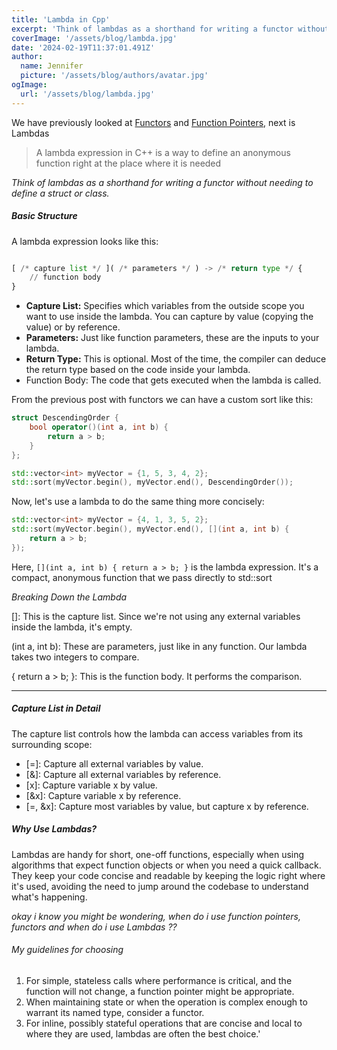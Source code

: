 ```yaml
---
title: 'Lambda in Cpp'
excerpt: 'Think of lambdas as a shorthand for writing a functor without needing to define a struct or class'
coverImage: '/assets/blog/lambda.jpg'
date: '2024-02-19T11:37:01.491Z'
author:
  name: Jennifer
  picture: '/assets/blog/authors/avatar.jpg'
ogImage:
  url: '/assets/blog/lambda.jpg'
---
```



We have previously looked at [Functors](/posts/functor/) and [Function Pointers](/posts/functionpointer/), next is Lambdas
> A lambda expression in C++ is a way to define an anonymous function right at the place where it is needed


_Think of lambdas as a shorthand for writing a functor without needing to define a struct or class._

##### Basic Structure

A lambda expression looks like this:

```py

[ /* capture list */ ]( /* parameters */ ) -> /* return type */ {
    // function body
}
```

- __Capture List:__ Specifies which variables from the outside scope you want to use inside the lambda. You can capture by value (copying the value) or by reference.
- __Parameters:__ Just like function parameters, these are the inputs to your lambda.
- __Return Type:__ This is optional. Most of the time, the compiler can deduce the return type based on the code inside your lambda.
- Function Body: The code that gets executed when the lambda is called.

From the previous post with functors we can have a custom sort like this:

```c++
struct DescendingOrder {
    bool operator()(int a, int b) {
        return a > b;
    }
};

std::vector<int> myVector = {1, 5, 3, 4, 2};
std::sort(myVector.begin(), myVector.end(), DescendingOrder());
```

Now, let's use a lambda to do the same thing more concisely:

```c++
std::vector<int> myVector = {4, 1, 3, 5, 2};
std::sort(myVector.begin(), myVector.end(), [](int a, int b) {
    return a > b;
});
```

Here, `[](int a, int b) { return a > b; }` is the lambda expression. It's a compact, anonymous function that we pass directly to std::sort

*Breaking Down the Lambda*

[]: This is the capture list. Since we're not using any external variables inside the lambda, it's empty.

(int a, int b): These are parameters, just like in any function. Our lambda takes two integers to compare.

{ return a > b; }: This is the function body. It performs the comparison.

---
##### Capture List in Detail

The capture list controls how the lambda can access variables from its surrounding scope:

- [=]: Capture all external variables by value.
- [&]: Capture all external variables by reference.
- [x]: Capture variable x by value.
- [&x]: Capture variable x by reference.
- [=, &x]: Capture most variables by value, but capture x by reference.

##### Why Use Lambdas?

Lambdas are handy for short, one-off functions, especially when using algorithms that expect function objects or when you need a quick callback. They keep your code concise and readable by keeping the logic right where it's used, avoiding the need to jump around the codebase to understand what's happening.

_*okay i know you might be wondering, when do i use function pointers, functors and when do i use Lambdas ??*_

###### My guidelines for choosing
1. For simple, stateless calls where performance is critical, and the function will not change, a function pointer might be appropriate.
2. When maintaining state or when the operation is complex enough to warrant its named type, consider a functor.
3. For inline, possibly stateful operations that are concise and local to where they are used, lambdas are often the best choice.'
